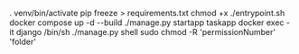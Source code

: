 . venv/bin/activate
pip freeze > requirements.txt
chmod +x ./entrypoint.sh
docker compose up -d --build
./manage.py startapp taskapp
docker exec -it django /bin/sh
./manage.py shell
sudo chmod -R 'permissionNumber' 'folder'
